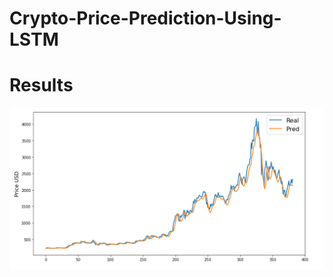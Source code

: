 # Crypto-Price-Prediction-Using-LSTM

# Results
![Crypto Lstm Results Graph](https://github.com/ishangala16/Crypto-Price-Prediction-Using-LSTM/blob/main/cypto_lstm_graph.PNG)
